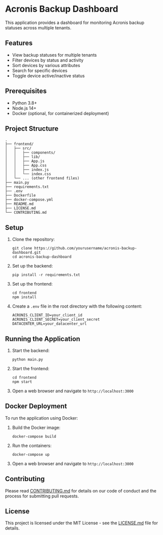 # Acronis Backup Dashboard

This application provides a dashboard for monitoring Acronis backup statuses across multiple tenants.

## Features

- View backup statuses for multiple tenants
- Filter devices by status and activity
- Sort devices by various attributes
- Search for specific devices
- Toggle device active/inactive status

## Prerequisites

- Python 3.8+
- Node.js 14+
- Docker (optional, for containerized deployment)

## Project Structure

```
.
├── frontend/
│   ├── src/
│   │   ├── components/
│   │   ├── lib/
│   │   ├── App.js
│   │   ├── App.css
│   │   ├── index.js
│   │   └── index.css
│   └── ... (other frontend files)
├── main.py
├── requirements.txt
├── .env
├── Dockerfile
├── docker-compose.yml
├── README.md
├── LICENSE.md
└── CONTRIBUTING.md
```

## Setup

1. Clone the repository:
   ```
   git clone https://github.com/yourusername/acronis-backup-dashboard.git
   cd acronis-backup-dashboard
   ```

2. Set up the backend:
   ```
   pip install -r requirements.txt
   ```

3. Set up the frontend:
   ```
   cd frontend
   npm install
   ```

4. Create a `.env` file in the root directory with the following content:
   ```
   ACRONIS_CLIENT_ID=your_client_id
   ACRONIS_CLIENT_SECRET=your_client_secret
   DATACENTER_URL=your_datacenter_url
   ```

## Running the Application

1. Start the backend:
   ```
   python main.py
   ```

2. Start the frontend:
   ```
   cd frontend
   npm start
   ```

3. Open a web browser and navigate to `http://localhost:3000`

## Docker Deployment

To run the application using Docker:

1. Build the Docker image:
   ```
   docker-compose build
   ```

2. Run the containers:
   ```
   docker-compose up
   ```

3. Open a web browser and navigate to `http://localhost:3000`

## Contributing

Please read [CONTRIBUTING.md](CONTRIBUTING.md) for details on our code of conduct and the process for submitting pull requests.

## License

This project is licensed under the MIT License - see the [LICENSE.md](LICENSE.md) file for details.
